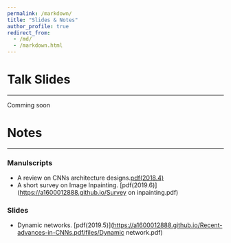 ```yaml
---
permalink: /markdown/
title: "Slides & Notes"
author_profile: true
redirect_from: 
  - /md/
  - /markdown.html
---
```


# Talk Slides
-----
Comming soon

# Notes
-----
### Manulscripts
* A review on CNNs architecture designs.[pdf(2018.4)](https://a1600012888.github.io/Recent-advances-in-CNNs.pdf)
* A short survey on Image Inpainting. [pdf(2019.6)](https://a1600012888.github.io/Survey on inpainting.pdf)


### Slides
* Dynamic networks. [pdf(2019.5)](https://a1600012888.github.io/Recent-advances-in-CNNs.pdf/files/Dynamic network.pdf)

  
